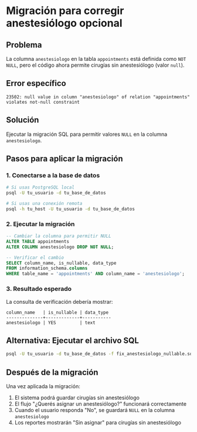 # Migración para corregir anestesiólogo opcional

## Problema
La columna `anestesiologo` en la tabla `appointments` está definida como `NOT NULL`, pero el código ahora permite cirugías sin anestesiólogo (valor `null`).

## Error específico
```
23502: null value in column "anestesiologo" of relation "appointments" violates not-null constraint
```

## Solución
Ejecutar la migración SQL para permitir valores `NULL` en la columna `anestesiologo`.

## Pasos para aplicar la migración

### 1. Conectarse a la base de datos
```bash
# Si usas PostgreSQL local
psql -U tu_usuario -d tu_base_de_datos

# Si usas una conexión remota
psql -h tu_host -U tu_usuario -d tu_base_de_datos
```

### 2. Ejecutar la migración
```sql
-- Cambiar la columna para permitir NULL
ALTER TABLE appointments 
ALTER COLUMN anestesiologo DROP NOT NULL;

-- Verificar el cambio
SELECT column_name, is_nullable, data_type 
FROM information_schema.columns 
WHERE table_name = 'appointments' AND column_name = 'anestesiologo';
```

### 3. Resultado esperado
La consulta de verificación debería mostrar:
```
column_name   | is_nullable | data_type
--------------+-------------+-----------
anestesiologo | YES         | text
```

## Alternativa: Ejecutar el archivo SQL
```bash
psql -U tu_usuario -d tu_base_de_datos -f fix_anestesiologo_nullable.sql
```

## Después de la migración
Una vez aplicada la migración:
1. El sistema podrá guardar cirugías sin anestesiólogo
2. El flujo "¿Querés asignar un anestesiólogo?" funcionará correctamente
3. Cuando el usuario responda "No", se guardará `NULL` en la columna `anestesiologo`
4. Los reportes mostrarán "Sin asignar" para cirugías sin anestesiólogo